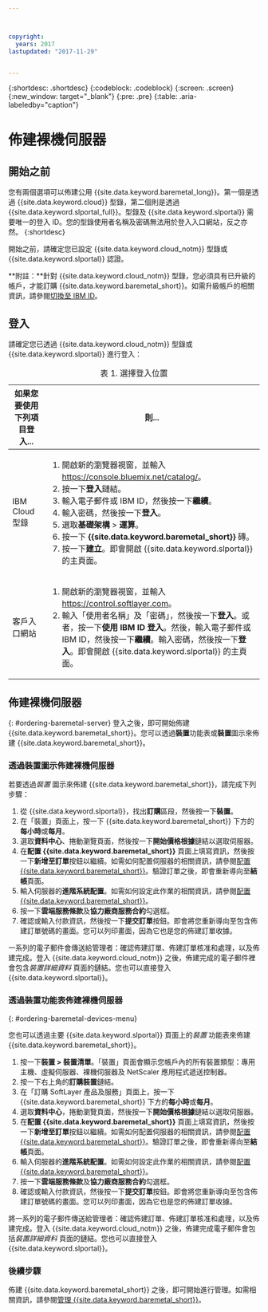 ```yaml
---



copyright:
  years: 2017
lastupdated: "2017-11-29"


---
```


{:shortdesc: .shortdesc}
{:codeblock: .codeblock}
{:screen: .screen}
{:new_window: target="_blank"}
{:pre: .pre}
{:table: .aria-labeledby="caption"}

# 佈建裸機伺服器

## 開始之前
您有兩個選項可以佈建公用 {{site.data.keyword.baremetal_long}}。第一個是透過 {{site.data.keyword.cloud}} 型錄，第二個則是透過 {{site.data.keyword.slportal_full}}。型錄及 {{site.data.keyword.slportal}} 需要唯一的登入 ID。您的型錄使用者名稱及密碼無法用於登入入口網站，反之亦然。
{:shortdesc}

開始之前，請確定您已設定 {{site.data.keyword.cloud_notm}} 型錄或 {{site.data.keyword.slportal}} 認證。 
  
**附註：**針對 {{site.data.keyword.cloud_notm}} 型錄，您必須具有已升級的帳戶，才能訂購 {{site.data.keyword.baremetal_short}}。如需升級帳戶的相關資訊，請參閱[切換至 IBM ID](https://console.ng.bluemix.net/docs/admin/softlayerlink.html)。
  
## 登入 
請確定您已透過 {{site.data.keyword.cloud_notm}} 型錄或 {{site.data.keyword.slportal}} 進行登入： 

  <table>
   <CAPTION>表 1. 選擇登入位置</CAPTION>
   <THEAD>
   <TR>
   <th>如果您要使用下列項目登入...</th>
   <th>則...</th>
   </TR>
   </THEAD>
   <TBODY>
   <tr>
   <td>IBM Cloud 型錄</td>
   <td>
   <ol>
   <li>開啟新的瀏覽器視窗，並輸入 <a href="https://console.bluemix.net/catalog/">https://console.bluemix.net/catalog/</a>。</li>
   <li>按一下<b>登入</b>鏈結。</li>
   <li>輸入電子郵件或 IBM ID，然後按一下<b>繼續</b>。</li>
   <li>輸入密碼，然後按一下<b>登入</b>。</li>
   <li>選取<b>基礎架構</b> > <b>運算</b>。</li>
   <li>按一下 <b>{{site.data.keyword.baremetal_short}}</b> 磚。</li>
   <li>按一下<b>建立</b>。即會開啟 {{site.data.keyword.slportal}} 的主頁面。</li>
   </ol>
   </td>
   </tr>
   <tr>
   <td>客戶入口網站</td>
   <td>
   <ol>
   <li>開啟新的瀏覽器視窗，並輸入 <a href="https://control.softlayer.com">https://control.softlayer.com</a>。</li>
   <li>輸入「使用者名稱」及「密碼」，然後按一下<b>登入</b>。或者，按一下<b>使用 IBM ID 登入</b>。然後，輸入電子郵件或 IBM ID，然後按一下<b>繼續</b>。輸入密碼，然後按一下<b>登入</b>。即會開啟 {{site.data.keyword.slportal}} 的主頁面。</li>
   </ol>
   </td>
   </tr>
   </TBODY>
   </table>

## 佈建裸機伺服器
{: #ordering-baremetal-server}
登入之後，即可開始佈建 {{site.data.keyword.baremetal_short}}。您可以透過**裝置**功能表或**裝置**圖示來佈建 {{site.data.keyword.baremetal_short}}。

### 透過裝置圖示佈建裸機伺服器
若要透過*裝置* 圖示來佈建 {{site.data.keyword.baremetal_short}}，請完成下列步驟：

1.  從 {{site.data.keyword.slportal}}，找出**訂購**區段，然後按一下**裝置**。
2.  在「裝置」頁面上，按一下 {{site.data.keyword.baremetal_short}} 下方的**每小時**或**每月**。
3.  選取**資料中心**、捲動瀏覽頁面，然後按一下**開始價格根據**鏈結以選取伺服器。 
4.  在**配置 {{site.data.keyword.baremetal_short}}** 頁面上填寫資訊，然後按一下**新增至訂單**按鈕以繼續。如需如何配置伺服器的相關資訊，請參閱[配置 {{site.data.keyword.baremetal_short}}](.../bare-metal/configuring.md)。驗證訂單之後，即會重新導向至**結帳**頁面。
5.  輸入伺服器的**進階系統配置**。如需如何設定此作業的相關資訊，請參閱[配置 {{site.data.keyword.baremetal_short}}](.../bare-metal/configuring.md)。
6.  按一下**雲端服務條款**及**協力廠商服務合約**勾選框。
7.  確認或輸入付款資訊，然後按一下**提交訂單**按鈕。即會將您重新導向至包含佈建訂單號碼的畫面。您可以列印畫面，因為它也是您的佈建訂單收據。

 一系列的電子郵件會傳送給管理者：確認佈建訂單、佈建訂單核准和處理，以及佈建完成。登入 {{site.data.keyword.cloud_notm}} 之後，佈建完成的電子郵件裡會包含*裝置詳細資料* 頁面的鏈結。您也可以直接登入 {{site.data.keyword.slportal}}。

### 透過裝置功能表佈建裸機伺服器
{: #ordering-baremetal-devices-menu}

您也可以透過主要 {{site.data.keyword.slportal}} 頁面上的*裝置* 功能表來佈建 {{site.data.keyword.baremetal_short}}。 

1. 按一下**裝置 > 裝置清單**。「裝置」頁面會顯示您帳戶內的所有裝置類型：專用主機、虛擬伺服器、裸機伺服器及 NetScaler 應用程式遞送控制器。
2. 按一下右上角的**訂購裝置**鏈結。
3. 在「訂購 SoftLayer 產品及服務」頁面上，按一下 {{site.data.keyword.baremetal_short}} 下方的**每小時**或**每月**。
4. 選取**資料中心**，捲動瀏覽頁面，然後按一下**開始價格根據**鏈結以選取伺服器。 
5.  在**配置 {{site.data.keyword.baremetal_short}}** 頁面上填寫資訊，然後按一下**新增至訂單**按鈕以繼續。如需如何配置伺服器的相關資訊，請參閱[配置 {{site.data.keyword.baremetal_short}}](.../bare-metal/configuring.md)。驗證訂單之後，即會重新導向至**結帳**頁面。
6.  輸入伺服器的**進階系統配置**。如需如何設定此作業的相關資訊，請參閱[配置 {{site.data.keyword.baremetal_short}}](.../bare-metal/configuring.md)。
7. 按一下**雲端服務條款**及**協力廠商服務合約**勾選框。
8. 確認或輸入付款資訊，然後按一下**提交訂單**按鈕。即會將您重新導向至包含佈建訂單號碼的畫面。您可以列印畫面，因為它也是您的佈建訂單收據。

將一系列的電子郵件傳送給管理者：確認佈建訂單、佈建訂單核准和處理，以及佈建完成。登入 {{site.data.keyword.cloud_notm}} 之後，佈建完成電子郵件會包括*裝置詳細資料* 頁面的鏈結。您也可以直接登入 {{site.data.keyword.slportal}}。

### 後續步驟
佈建 {{site.data.keyword.baremetal_short}} 之後，即可開始進行管理。如需相關資訊，請參閱[管理 {{site.data.keyword.baremetal_short}}](../bare-metal/managing.html)。
